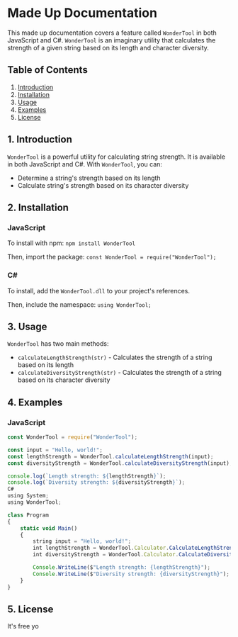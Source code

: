 # Made Up Documentation

This made up documentation covers a feature called `WonderTool` in both JavaScript and C#. `WonderTool` is an imaginary utility that calculates the strength of a given string based on its length and character diversity.

## Table of Contents

1. [Introduction](#introduction)
2. [Installation](#installation)
3. [Usage](#usage)
4. [Examples](#examples)
5. [License](#license)

<a name="introduction"></a>
## 1. Introduction

`WonderTool` is a powerful utility for calculating string strength. It is available in both JavaScript and C#. With `WonderTool`, you can:

- Determine a string's strength based on its length
- Calculate string's strength based on its character diversity

<a name="installation"></a>
## 2. Installation

### JavaScript

To install with npm: `npm install WonderTool`

Then, import the package: `const WonderTool = require("WonderTool");`

### C#

To install, add the `WonderTool.dll` to your project's references.

Then, include the namespace: `using WonderTool;`

<a name="usage"></a>
## 3. Usage

`WonderTool` has two main methods:

- `calculateLengthStrength(str)` - Calculates the strength of a string based on its length
- `calculateDiversityStrength(str)` - Calculates the strength of a string based on its character diversity

<a name="examples"></a>
## 4. Examples

### JavaScript

```javascript
const WonderTool = require("WonderTool");

const input = "Hello, world!";
const lengthStrength = WonderTool.calculateLengthStrength(input);
const diversityStrength = WonderTool.calculateDiversityStrength(input);

console.log(`Length strength: ${lengthStrength}`);
console.log(`Diversity strength: ${diversityStrength}`);
C#
using System;
using WonderTool;

class Program
{
    static void Main()
    {
        string input = "Hello, world!";
        int lengthStrength = WonderTool.Calculator.CalculateLengthStrength(input);
        int diversityStrength = WonderTool.Calculator.CalculateDiversityStrength(input);

        Console.WriteLine($"Length strength: {lengthStrength}");
        Console.WriteLine($"Diversity strength: {diversityStrength}");
    }
}
```

## 5. License
It's free yo
